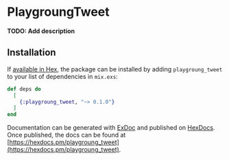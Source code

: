 # PlaygroungTweet

**TODO: Add description**

## Installation

If [available in Hex](https://hex.pm/docs/publish), the package can be installed
by adding `playgroung_tweet` to your list of dependencies in `mix.exs`:

```elixir
def deps do
  [
    {:playgroung_tweet, "~> 0.1.0"}
  ]
end
```

Documentation can be generated with [ExDoc](https://github.com/elixir-lang/ex_doc)
and published on [HexDocs](https://hexdocs.pm). Once published, the docs can
be found at [https://hexdocs.pm/playgroung_tweet](https://hexdocs.pm/playgroung_tweet).

